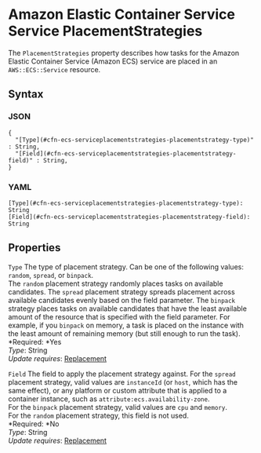 # Amazon Elastic Container Service Service PlacementStrategies<a name="aws-properties-ecs-service-placementstrategies-placementstrategy"></a>

The `PlacementStrategies` property describes how tasks for the Amazon Elastic Container Service \(Amazon ECS\) service are placed in an `AWS::ECS::Service` resource\.

## Syntax<a name="w3ab2c21c14d698b5"></a>

### JSON<a name="aws-properties-ecs-serviceplacementstrategies-placementstrategy-syntax.json"></a>

```
{
  "[Type](#cfn-ecs-serviceplacementstrategies-placementstrategy-type)" : String,
  "[Field](#cfn-ecs-serviceplacementstrategies-placementstrategy-field)" : String,
}
```

### YAML<a name="aws-properties-ecs-serviceplacementstrategies-placementstrategy-syntax.yaml"></a>

```
[Type](#cfn-ecs-serviceplacementstrategies-placementstrategy-type): String
[Field](#cfn-ecs-serviceplacementstrategies-placementstrategy-field): String
```

## Properties<a name="w3ab2c21c14d698b7"></a>

`Type`  <a name="cfn-ecs-serviceplacementstrategies-placementstrategy-type"></a>
The type of placement strategy\. Can be one of the following values: `random`, `spread`, or `binpack`\.  
The `random` placement strategy randomly places tasks on available candidates\. The `spread` placement strategy spreads placement across available candidates evenly based on the field parameter\. The `binpack` strategy places tasks on available candidates that have the least available amount of the resource that is specified with the field parameter\. For example, if you `binpack` on memory, a task is placed on the instance with the least amount of remaining memory \(but still enough to run the task\)\.  
*Required: *Yes  
*Type*: String  
*Update requires*: [Replacement](using-cfn-updating-stacks-update-behaviors.md#update-replacement)

`Field`  <a name="cfn-ecs-serviceplacementstrategies-placementstrategy-field"></a>
The field to apply the placement strategy against\. For the `spread` placement strategy, valid values are `instanceId` \(or `host`, which has the same effect\), or any platform or custom attribute that is applied to a container instance, such as `attribute:ecs.availability-zone`\.  
For the `binpack` placement strategy, valid values are `cpu` and `memory`\.  
For the `random` placement strategy, this field is not used\.  
*Required: *No  
*Type*: String  
*Update requires*: [Replacement](using-cfn-updating-stacks-update-behaviors.md#update-replacement)